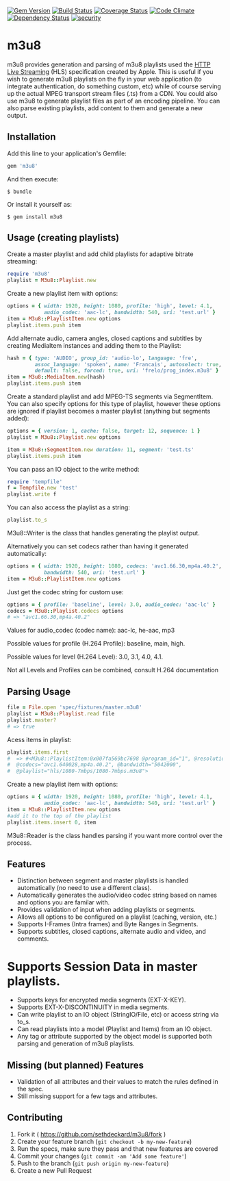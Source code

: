 [![Gem Version](https://badge.fury.io/rb/m3u8.svg)](http://badge.fury.io/rb/m3u8)
[![Build Status](https://travis-ci.org/sethdeckard/m3u8.svg?branch=master)](https://travis-ci.org/sethdeckard/m3u8)
[![Coverage Status](https://coveralls.io/repos/sethdeckard/m3u8/badge.png)](https://coveralls.io/r/sethdeckard/m3u8)
[![Code Climate](https://codeclimate.com/github/sethdeckard/m3u8/badges/gpa.svg)](https://codeclimate.com/github/sethdeckard/m3u8)
[![Dependency Status](https://gemnasium.com/sethdeckard/m3u8.svg)](https://gemnasium.com/sethdeckard/m3u8)
[![security](https://hakiri.io/github/sethdeckard/m3u8/master.svg)](https://hakiri.io/github/sethdeckard/m3u8/master)
# m3u8

m3u8 provides generation and parsing of m3u8 playlists used the [HTTP Live Streaming](https://developer.apple.com/library/ios/documentation/networkinginternet/conceptual/streamingmediaguide/Introduction/Introduction.html#//apple_ref/doc/uid/TP40008332-CH1-SW1) (HLS) specification created by Apple. This is useful if you wish to generate m3u8 playlists on the fly in your web application (to integrate authentication, do something custom,  etc) while of course serving up the actual MPEG transport stream files (.ts) from a CDN. You could also use m3u8 to generate playlist files as part of an encoding pipeline. You can also parse existing playlists, add content to them and generate a new output.

## Installation

Add this line to your application's Gemfile:

```ruby
gem 'm3u8'
```

And then execute:

    $ bundle

Or install it yourself as:

    $ gem install m3u8

## Usage (creating playlists)
    
Create a master playlist and add child playlists for adaptive bitrate streaming:
```ruby
require 'm3u8'
playlist = M3u8::Playlist.new
```

Create a new playlist item with options:
```ruby
options = { width: 1920, height: 1080, profile: 'high', level: 4.1,
            audio_codec: 'aac-lc', bandwidth: 540, uri: 'test.url' }
item = M3u8::PlaylistItem.new options
playlist.items.push item
```    
 
Add alternate audio, camera angles, closed captions and subtitles by creating MediaItem instances and adding them to the Playlist:

```ruby
hash = { type: 'AUDIO', group_id: 'audio-lo', language: 'fre',
         assoc_language: 'spoken', name: 'Francais', autoselect: true,
         default: false, forced: true, uri: 'frelo/prog_index.m3u8' }
item = M3u8::MediaItem.new(hash)
playlist.items.push item
```
  
Create a standard playlist and add MPEG-TS segments via SegmentItem. You can also specify options for this type of playlist, however these options are ignored if playlist becomes a master playlist (anything but segments added):
```ruby
options = { version: 1, cache: false, target: 12, sequence: 1 }
playlist = M3u8::Playlist.new options

item = M3u8::SegmentItem.new duration: 11, segment: 'test.ts'
playlist.items.push item
```
    
You can pass an IO object to the write method:
```ruby
require 'tempfile'
f = Tempfile.new 'test'
playlist.write f
```
You can also access the playlist as a string:
```ruby
playlist.to_s
``` 
M3u8::Writer is the class that handles generating the playlist output.

Alternatively you can set codecs rather than having it generated automatically:
```ruby
options = { width: 1920, height: 1080, codecs: 'avc1.66.30,mp4a.40.2',
            bandwidth: 540, uri: 'test.url' }
item = M3u8::PlaylistItem.new options
```
Just get the codec string for custom use:
```ruby
options = { profile: 'baseline', level: 3.0, audio_codec: 'aac-lc' }
codecs = M3u8::Playlist.codecs options
# => "avc1.66.30,mp4a.40.2"
```        
Values for audio_codec (codec name): aac-lc, he-aac, mp3
    
Possible values for profile (H.264 Profile): baseline, main, high.
    
Possible values for level (H.264 Level): 3.0, 3.1, 4.0, 4.1. 

Not all Levels and Profiles can be combined, consult H.264 documentation

## Parsing Usage

```ruby
file = File.open 'spec/fixtures/master.m3u8'
playlist = M3u8::Playlist.read file
playlist.master?
# => true
```
Acess items in playlist:
```ruby
playlist.items.first
#  => #<M3u8::PlaylistItem:0x007fa569bc7698 @program_id="1", @resolution="1920x1080", 
#  @codecs="avc1.640028,mp4a.40.2", @bandwidth="5042000", 
#  @playlist="hls/1080-7mbps/1080-7mbps.m3u8">
```
Create a new playlist item with options:
```ruby
options = { width: 1920, height: 1080, profile: 'high', level: 4.1,
            audio_codec: 'aac-lc', bandwidth: 540, uri: 'test.url' }
item = M3u8::PlaylistItem.new options
#add it to the top of the playlist
playlist.items.insert 0, item
```
M3u8::Reader is the class handles parsing if you want more control over the process.
    
## Features
* Distinction between segment and master playlists is handled automatically (no need to use a different class).
* Automatically generates the audio/video codec string based on names and options you are familar with.
* Provides validation of input when adding playlists or segments.
* Allows all options to be configured on a playlist (caching, version, etc.)
* Supports I-Frames (Intra frames) and Byte Ranges in Segments.
* Supports subtitles, closed captions, alternate audio and video, and comments.
# Supports Session Data in master playlists.
* Supports keys for encrypted media segments (EXT-X-KEY).
* Supports EXT-X-DISCONTINUITY in media segments.
* Can write playlist to an IO object (StringIO/File, etc) or access string via to_s.
* Can read playlists into a model (Playlist and Items) from an IO object.
* Any tag or attribute supported by the object model is supported both parsing and generation of m3u8 playlists.

## Missing (but planned) Features 
* Validation of all attributes and their values to match the rules defined in the spec.
* Still missing support for a few tags and attributes.

## Contributing

1. Fork it ( https://github.com/sethdeckard/m3u8/fork )
2. Create your feature branch (`git checkout -b my-new-feature`)
3. Run the specs, make sure they pass and that new features are covered
4. Commit your changes (`git commit -am 'Add some feature'`)
5. Push to the branch (`git push origin my-new-feature`)
6. Create a new Pull Request
